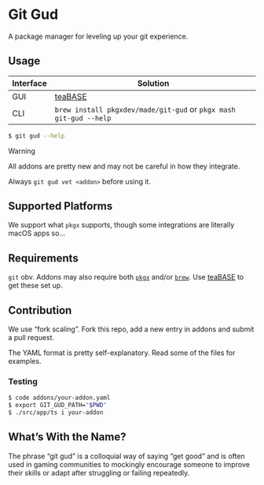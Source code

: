 # Git Gud

A package manager for leveling up your git experience.

## Usage

| Interface | Solution  |
|-----------|-----------|
| GUI       | [teaBASE] |
| CLI | `brew install pkgxdev/made/git-gud` or `pkgx mash git-gud --help` |

```sh
$ git gud --help
```

> [!WARNING]
> All addons are pretty new and may not be careful in how they integrate.
>
> Always `git gud vet <addon>` before using it.

## Supported Platforms

We support what `pkgx` supports, though some integrations are literally macOS
apps so…

## Requirements

`git` obv. Addons may also require both [`pkgx`] and/or [`brew`]. Use
[teaBASE] to get these set up.

## Contribution

We use “fork scaling”.
Fork this repo, add a new entry in addons and submit a pull request.

The YAML format is pretty self-explanatory. Read some of the files for
examples.

### Testing

```sh
$ code addons/your-addon.yaml
$ export GIT_GUD_PATH="$PWD"
$ ./src/app/ts i your-addon
```

## What’s With the Name?

The phrase “git gud” is a colloquial way of saying “get good” and is often
used in gaming communities to mockingly encourage someone to improve their
skills or adapt after struggling or failing repeatedly.

[teaBASE]: https://github.com/pkgxdev/teaBASE
[`pkgx`]: https://pkgx.sh
[`brew`]: https://brew.sh
